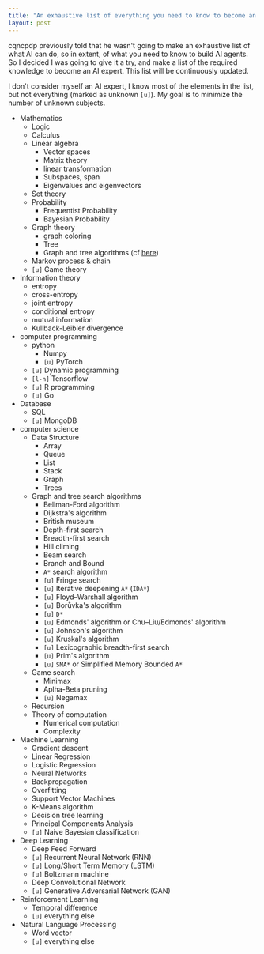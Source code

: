 ```yaml
---
title: "An exhaustive list of everything you need to know to become an AI expert"
layout: post
---
```


cqncpdp previously told that he wasn't going to make an exhaustive list of what
AI can do, so in extent, of what you need to know to build AI agents. So I
decided I was going to give it a try, and make a list of the required knowledge
to become an AI expert. This list will be continuously updated.

I don't consider myself an AI expert, I know most of the elements in the
list, but not everything (marked as unknown `[u]`). My goal is to minimize the
number of unknown subjects.



* Mathematics
	* Logic
	* Calculus
	* Linear algebra
		* Vector spaces
		* Matrix theory
		* linear transformation
		* Subspaces, span
		* Eigenvalues and eigenvectors
	* Set theory
	* Probability
		* Frequentist Probability
		* Bayesian Probability
	* Graph theory
		* graph coloring
		* Tree
		* Graph and tree algorithms (cf [here](#gtsa))
	* Markov process & chain
	* `[u]` Game theory
* Information theory
	* entropy
	* cross-entropy
	* joint entropy
	* conditional entropy
	* mutual information
	* Kullback-Leibler divergence
* computer programming
	* python
		* Numpy
		* `[u]` PyTorch
	* `[u]` Dynamic programming
	* `[l-n]` Tensorflow
	* `[u]` R programming
	* `[u]` Go
* Database
	* SQL
	* `[u]` MongoDB
* computer science
	* Data Structure
		* Array
		* Queue
		* List
		* Stack
		* Graph
		* Trees
	* <span id="gtsa">Graph and tree search algorithms</span> 
		* Bellman-Ford algorithm
		* Dijkstra's algorithm
		* British museum
		* Depth-first search
		* Breadth-first search
		* Hill climing
		* Beam search
		* Branch and Bound
		* `A*` search algorithm
		* `[u]` Fringe search
		* `[u]` Iterative deepening `A*` (`IDA*`)
		* `[u]` Floyd–Warshall algorithm
		* `[u]` Borůvka's algorithm
		* `[u]` `D*` 
		* `[u]` Edmonds' algorithm or Chu–Liu/Edmonds' algorithm 
		* `[u]` Johnson's algorithm
		* `[u]` Kruskal's algorithm
		* `[u]` Lexicographic breadth-first search
		* `[u]` Prim's algorithm
		* `[u]` `SMA*` or Simplified Memory Bounded `A*`
	* Game search
		* Minimax	
		* Aplha-Beta pruning
		* `[u]` Negamax
	* Recursion
	* Theory of computation
		* Numerical computation
		* Complexity 
* Machine Learning
	* Gradient descent
	* Linear Regression
	* Logistic Regression
	* Neural Networks
	* Backpropagation
	* Overfitting
	* Support Vector Machines
	* K-Means algorithm
	* Decision tree learning
	* Principal Components Analysis
	* `[u]` Naive Bayesian classification
* Deep Learning
	* Deep Feed Forward
	* `[u]` Recurrent Neural Network (RNN)
	* `[u]` Long/Short Term Memory (LSTM)
	* `[u]` Boltzmann machine
	* Deep Convolutional Network
	* `[u]` Generative Adversarial Network (GAN)
* Reinforcement Learning
	* Temporal difference
	* `[u]` everything else
* Natural Language Processing
	* Word vector
	* `[u]` everything else


